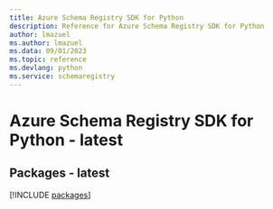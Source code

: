 ```yaml
---
title: Azure Schema Registry SDK for Python
description: Reference for Azure Schema Registry SDK for Python
author: lmazuel
ms.author: lmazuel
ms.data: 09/01/2023
ms.topic: reference
ms.devlang: python
ms.service: schemaregistry
---
```

# Azure Schema Registry SDK for Python - latest
## Packages - latest
[!INCLUDE [packages](schema-registry-index.md)]